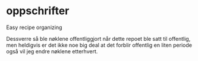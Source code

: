# oppschrifter
Easy recipe organizing

Dessverre så ble nøklene offentliggjort når dette repoet ble satt til offentlig, men heldigvis er det ikke noe big deal at det forblir offentlig en liten periode også vil jeg endre nøklene etterhvert.
